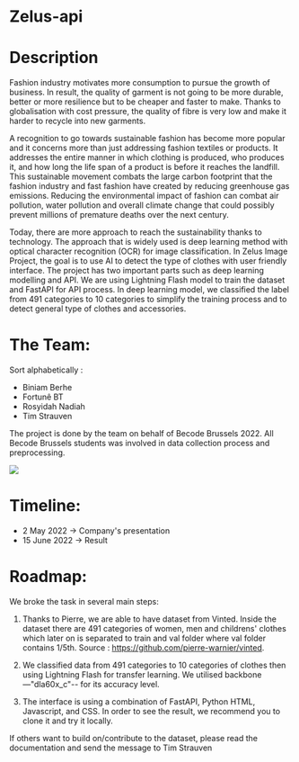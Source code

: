 # Zelus-api

# Description

Fashion industry motivates more consumption to pursue the growth of business. In result, the quality of garment is not going to be more durable, better or more resilience but to be cheaper and faster to make. Thanks to globalisation with cost pressure, the quality of fibre is very low and make it harder to recycle into new garments. 

A recognition to go towards sustainable fashion has become more popular and it concerns more than just addressing fashion textiles or products. It addresses the entire manner in which clothing is produced, who produces it, and how long the life span of a product is before it reaches the landfill. This sustainable movement combats the large carbon footprint that the fashion industry and fast fashion have created by reducing greenhouse gas emissions. Reducing the environmental impact of fashion can combat air pollution, water pollution and overall climate change that could possibly prevent millions of premature deaths over the next century.

Today, there are more approach to reach the sustainability thanks to technology. The approach that is widely used is deep learning method with optical character recognition (OCR) for image classification. In Zelus Image Project, the goal is to use AI to detect the type of clothes with user friendly interface. The project has two important parts such as deep learning modelling and API. We are using Lightning Flash model to train the dataset and FastAPI for API process. In deep learning model, we classified the label from 491 categories to 10 categories to simplify the training process and to detect general type of clothes and accessories. 



# The Team:


Sort alphabetically :
- Biniam Berhe
- Fortunê BT
- Rosyidah Nadiah
- Tim Strauven


The project is done by the team on behalf of Becode Brussels 2022. All Becode Brussels students was involved in data collection process and preprocessing. 

<a href="https://github.com/TimStrauven/Zelus-api/graphs/contributors">
  <img src="https://contrib.rocks/image?repo=TimStrauven/Zelus-api" />
</a>


# Timeline:

- 2 May 2022 -> Company's presentation
- 15 June 2022 -> Result


# Roadmap:

We broke the task in several main steps:
1. Thanks to Pierre, we are able to have dataset from Vinted. Inside the dataset there are 491 categories of women, men and childrens' clothes which later on is separated to train and val folder where val folder contains 1/5th. 
Source : https://github.com/pierre-warnier/vinted. 

2. We classified data from 491 categories to 10 categories of clothes then using Lightning Flash for transfer learning. We utilised backbone —"dla60x_c"-- for its accuracy level. 

3. The interface is using a combination of FastAPI, Python HTML, Javascript, and CSS. In order to see the result, we recommend you to clone it and try it locally. 



If others want to build on/contribute to the dataset, please read the documentation and send the message to Tim Strauven
